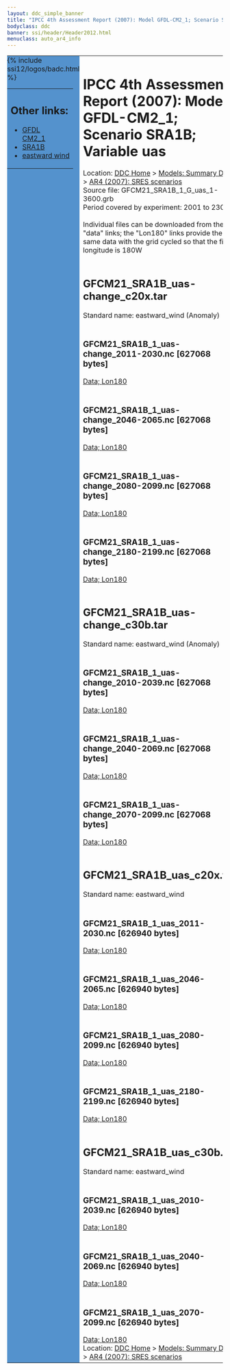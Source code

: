 ```yaml
---
layout: ddc_simple_banner
title: "IPCC 4th Assessment Report (2007): Model GFDL-CM2_1; Scenario SRA1B; Variable uas"
bodyclass: ddc
banner: ssi/header/Header2012.html
menuclass: auto_ar4_info
---
```



<table width="100%" border="0" cellspacing="0" cellpadding="0" style="border-collapse: collapse;">
<tr style="margin:0;padding:0;border:0;">
<td style="margin:0;padding:0;border:0;height:1pt;width:150pt;background:#5492CD;" valign="top" >

<div id="lh-col2" class="auto_ar4_info">
<table class="menumain" bgcolor="#5492CD" cellspacing="0" width="100%" border="0">
<tr><td>
<h2> Other links:</h2>
<ul>
<li><a href="/auto/ar4/model-GFDL-CM2_1.html">GFDL<br/>CM2_1</a></li>
<li><a href="/auto/ar4/scenario-SRA1B.html">SRA1B</a></li>
<li><a href="/auto/ar4/var-eastward_wind.html">eastward wind</a></li>
</ul>
</td></tr>
{% include ssi12/logos/badc.html %}
</table>
</div>
</td>
<td><h1>IPCC 4th Assessment Report (2007): Model GFDL-CM2_1; Scenario SRA1B; Variable uas</h1>

<!-- Breadcrumb1 -->
<div id="breadcrumb1" align="left">
Location: <a href="/index.html">DDC Home</a> > <a href="/sim/gcm_clim/">Models: Summary Data</a>
> <a href="/sim/gcm_clim/SRES_AR4/index.html">AR4 (2007): SRES scenarios</a>
</div>
<!-- End of Breadcrumb1 -->Source file: GFCM21_SRA1B_1_G_uas_1-3600.grb
<br/>
Period covered by experiment: 2001 to 2300<br/>
<br/>Individual files can be downloaded from the "data" links; the "Lon180" links provide the same data
         with the grid cycled so that the first longitude is 180W<br/>
<br/><h2>GFCM21_SRA1B_uas-change_c20x.tar</h2>
Standard name: eastward_wind (Anomaly)<br>
<br/><h3>GFCM21_SRA1B_1_uas-change_2011-2030.nc [627068 bytes]</h3>
<a href="/cgi-bin/downl/ar4_nc/uas/GFCM21_SRA1B_1_uas-change_2011-2030.nc">Data; </a><a href="/cgi-bin/downl/ar4_nc/uas/GFCM21_SRA1B_1_uas-change_2011-2030.cyto180.nc"> Lon180</a><br/>
<br/><h3>GFCM21_SRA1B_1_uas-change_2046-2065.nc [627068 bytes]</h3>
<a href="/cgi-bin/downl/ar4_nc/uas/GFCM21_SRA1B_1_uas-change_2046-2065.nc">Data; </a><a href="/cgi-bin/downl/ar4_nc/uas/GFCM21_SRA1B_1_uas-change_2046-2065.cyto180.nc"> Lon180</a><br/>
<br/><h3>GFCM21_SRA1B_1_uas-change_2080-2099.nc [627068 bytes]</h3>
<a href="/cgi-bin/downl/ar4_nc/uas/GFCM21_SRA1B_1_uas-change_2080-2099.nc">Data; </a><a href="/cgi-bin/downl/ar4_nc/uas/GFCM21_SRA1B_1_uas-change_2080-2099.cyto180.nc"> Lon180</a><br/>
<br/><h3>GFCM21_SRA1B_1_uas-change_2180-2199.nc [627068 bytes]</h3>
<a href="/cgi-bin/downl/ar4_nc/uas/GFCM21_SRA1B_1_uas-change_2180-2199.nc">Data; </a><a href="/cgi-bin/downl/ar4_nc/uas/GFCM21_SRA1B_1_uas-change_2180-2199.cyto180.nc"> Lon180</a><br/>
<br/><h2>GFCM21_SRA1B_uas-change_c30b.tar</h2>
Standard name: eastward_wind (Anomaly)<br>
<br/><h3>GFCM21_SRA1B_1_uas-change_2010-2039.nc [627068 bytes]</h3>
<a href="/cgi-bin/downl/ar4_nc/uas/GFCM21_SRA1B_1_uas-change_2010-2039.nc">Data; </a><a href="/cgi-bin/downl/ar4_nc/uas/GFCM21_SRA1B_1_uas-change_2010-2039.cyto180.nc"> Lon180</a><br/>
<br/><h3>GFCM21_SRA1B_1_uas-change_2040-2069.nc [627068 bytes]</h3>
<a href="/cgi-bin/downl/ar4_nc/uas/GFCM21_SRA1B_1_uas-change_2040-2069.nc">Data; </a><a href="/cgi-bin/downl/ar4_nc/uas/GFCM21_SRA1B_1_uas-change_2040-2069.cyto180.nc"> Lon180</a><br/>
<br/><h3>GFCM21_SRA1B_1_uas-change_2070-2099.nc [627068 bytes]</h3>
<a href="/cgi-bin/downl/ar4_nc/uas/GFCM21_SRA1B_1_uas-change_2070-2099.nc">Data; </a><a href="/cgi-bin/downl/ar4_nc/uas/GFCM21_SRA1B_1_uas-change_2070-2099.cyto180.nc"> Lon180</a><br/>
<br/><h2>GFCM21_SRA1B_uas_c20x.tar</h2>
Standard name: eastward_wind<br>
<br/><h3>GFCM21_SRA1B_1_uas_2011-2030.nc [626940 bytes]</h3>
<a href="/cgi-bin/downl/ar4_nc/uas/GFCM21_SRA1B_1_uas_2011-2030.nc">Data; </a><a href="/cgi-bin/downl/ar4_nc/uas/GFCM21_SRA1B_1_uas_2011-2030.cyto180.nc"> Lon180</a><br/>
<br/><h3>GFCM21_SRA1B_1_uas_2046-2065.nc [626940 bytes]</h3>
<a href="/cgi-bin/downl/ar4_nc/uas/GFCM21_SRA1B_1_uas_2046-2065.nc">Data; </a><a href="/cgi-bin/downl/ar4_nc/uas/GFCM21_SRA1B_1_uas_2046-2065.cyto180.nc"> Lon180</a><br/>
<br/><h3>GFCM21_SRA1B_1_uas_2080-2099.nc [626940 bytes]</h3>
<a href="/cgi-bin/downl/ar4_nc/uas/GFCM21_SRA1B_1_uas_2080-2099.nc">Data; </a><a href="/cgi-bin/downl/ar4_nc/uas/GFCM21_SRA1B_1_uas_2080-2099.cyto180.nc"> Lon180</a><br/>
<br/><h3>GFCM21_SRA1B_1_uas_2180-2199.nc [626940 bytes]</h3>
<a href="/cgi-bin/downl/ar4_nc/uas/GFCM21_SRA1B_1_uas_2180-2199.nc">Data; </a><a href="/cgi-bin/downl/ar4_nc/uas/GFCM21_SRA1B_1_uas_2180-2199.cyto180.nc"> Lon180</a><br/>
<br/><h2>GFCM21_SRA1B_uas_c30b.tar</h2>
Standard name: eastward_wind<br>
<br/><h3>GFCM21_SRA1B_1_uas_2010-2039.nc [626940 bytes]</h3>
<a href="/cgi-bin/downl/ar4_nc/uas/GFCM21_SRA1B_1_uas_2010-2039.nc">Data; </a><a href="/cgi-bin/downl/ar4_nc/uas/GFCM21_SRA1B_1_uas_2010-2039.cyto180.nc"> Lon180</a><br/>
<br/><h3>GFCM21_SRA1B_1_uas_2040-2069.nc [626940 bytes]</h3>
<a href="/cgi-bin/downl/ar4_nc/uas/GFCM21_SRA1B_1_uas_2040-2069.nc">Data; </a><a href="/cgi-bin/downl/ar4_nc/uas/GFCM21_SRA1B_1_uas_2040-2069.cyto180.nc"> Lon180</a><br/>
<br/><h3>GFCM21_SRA1B_1_uas_2070-2099.nc [626940 bytes]</h3>
<a href="/cgi-bin/downl/ar4_nc/uas/GFCM21_SRA1B_1_uas_2070-2099.nc">Data; </a><a href="/cgi-bin/downl/ar4_nc/uas/GFCM21_SRA1B_1_uas_2070-2099.cyto180.nc"> Lon180</a><br/>
<!-- Breadcrumb2 -->
<div id="breadcrumb2" align="left">
Location: <a href="/index.html">DDC Home</a> > <a href="/sim/gcm_clim/">Models: Summary Data</a>
> <a href="/sim/gcm_clim/SRES_AR4/index.html">AR4 (2007): SRES scenarios</a>
</div>
<!-- End of Breadcrumb2 --></td></tr></table>
